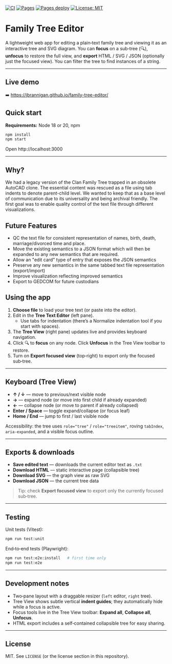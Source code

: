 [![CI](https://github.com/jbrannigan/family-tree-editor/actions/workflows/ci.yml/badge.svg)](https://github.com/jbrannigan/family-tree-editor/actions/workflows/ci.yml)
[![Pages](https://github.com/jbrannigan/family-tree-editor/actions/workflows/pages.yml/badge.svg)](https://github.com/jbrannigan/family-tree-editor/actions/workflows/pages.yml)
[![Pages deploy](https://img.shields.io/github/deployments/jbrannigan/family-tree-editor/github-pages?label=pages&logo=github)](https://github.com/jbrannigan/family-tree-editor/deployments/github-pages)
[![License: MIT](https://img.shields.io/badge/License-MIT-yellow.svg)](LICENSE)

# Family Tree Editor

A lightweight web app for editing a plain‑text family tree and viewing it as an interactive tree and SVG diagram. You can **focus** on a sub‑tree (🔍), **unfocus** to restore the full view, and **export** HTML / SVG / JSON (optionally just the focused view). You can filter the tree to find instances of a string.

---

## Live demo

➡️ https://jbrannigan.github.io/family-tree-editor/

## Quick start

**Requirements:** Node 18 or 20, npm

```bash
npm install
npm start
```

Open http://localhost:3000

---

## Why?

We had a legacy version of the Clan Family Tree trapped in an obsolete AutoCAD clone. The essential content was rescued as a file using tab indents to denote parent-child level. We wanted to keep that as a base level of communication due to its universality and being archival friendly. The first goal was to enable quality control of the text file through different visualizations.

## Future Features

- QC the text file for consistent representation of names, birth, death, marriage/divorced time and place.
- Move the existing semantics to a JSON format which will then be expanded to any new semantics that are required.
- Allow an "edit card" type of entry that exposes the JSON semantics
- Preserve any new semantics in the same tabbed text file representation (export/import)
- Improve visualization reflecting improved semantics
- Export to GEDCOM for future custodians

## Using the app

1. **Choose file** to load your tree text (or paste into the editor).
2. Edit in the **Tree Text Editor** (left pane).
   - Use tabs for indentation (there’s a Normalize indentation tool if you start with spaces).
3. The **Tree View** (right pane) updates live and provides keyboard navigation.
4. Click 🔍 to **focus** on any node. Click **Unfocus** in the Tree View toolbar to restore.
5. Turn on **Export focused view** (top‑right) to export only the focused sub‑tree.

---

## Keyboard (Tree View)

- **↑ / ↓** — move to previous/next visible node
- **→** — expand node (or move into first child if already expanded)
- **←** — collapse node (or move to parent if already collapsed)
- **Enter / Space** — toggle expand/collapse (or focus leaf)
- **Home / End** — jump to first / last visible node

Accessibility: the tree uses `role="tree"` / `role="treeitem"`, roving `tabIndex`, `aria-expanded`, and a visible focus outline.

---

## Exports & downloads

- **Save edited text** — downloads the current editor text as `.txt`
- **Download HTML** — static interactive page (collapsible tree)
- **Download SVG** — the graph view as raw SVG
- **Download JSON** — the current tree data

> Tip: check **Export focused view** to export only the currently focused sub‑tree.

---

## Testing

Unit tests (Vitest):

```bash
npm run test:unit
```

End‑to‑end tests (Playwright):

```bash
npm run test:e2e:install   # first time only
npm run test:e2e
```

---

## Development notes

- Two‑pane layout with a draggable resizer (`left` editor, `right` tree).
- Tree View shows subtle vertical **indent guides**; they automatically hide while a focus is active.
- Focus tools live in the Tree View toolbar: **Expand all**, **Collapse all**, **Unfocus**.
- HTML export includes a self‑contained collapsible tree for easy sharing.

---

## License

MIT. See `LICENSE` (or the license section in this repository).

<!-- preview check: 2025-08-17T05:02:55Z -->
